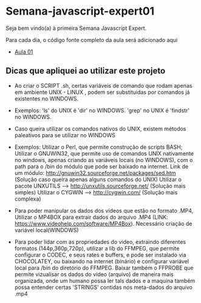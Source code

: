 # Semana-javascript-expert01


Seja bem vindo(a) à primeira Semana Javascript Expert.

Para cada dia, o código fonte completo da aula será adicionado aqui


- [Aula 01](./aula01/jsexpert01-skeleton-ew)


## Dicas que apliquei ao utilizar este projeto

- Ao criar o SCRIPT .sh, certas variáveis de comando que rodam apenas em ambiente UNIX - LINUX , podem ser substituidas por comandos já existentes no WINDOWS.
- Exemplos: 'ls' do UNIX é 'dir' no WINDOWS.
            'grep' no UNIX é 'findstr' no WINDOWS.
            

- Caso queira utilizar os comandos nativos do UNIX, existem métodos paleativos para se utilizar no WINDOWS
- Exemplos: Utilizar o Perl, que permite construção de scripts BASH;
            Utilizar o GNUWIN32, que permite uso de comandos UNIX nativamente no windows, apenas criando as variáveis locais (no WINDOWS), com o path para o /bin do módulo que                 pode ser baixado na internet.
            Link de um módulo: http://gnuwin32.sourceforge.net/packages/sed.htm (Solução caso queira apenas alguns comandos do UNIX)
            Utilizar o pacote UNXUTILS --> http://unxutils.sourceforge.net/ (Solução mais simples)
            Utilizar o CYGWIN --> http://cygwin.com/   (Solução mais complexa)
            
- Para poder manipular os dados dos vídeos que estão no formato .MP4, Utilizar o MP4BOX para extrair dados do arquivo .MP4 (LINK: https://www.videohelp.com/software/MP4Box).         Necessário criação de variável local(WINDOWS)

- Para poder lidar com as propriedades do video, extraindo diferentes formatos (144p,360p,720p), utilizar a lib do FFMPEG, que permite configurar o CODEC, e seus rates e buffers,   e pode ser instalado via CHOCOLATEY, ou baixando na internet (binário) e configurar variável local para /bin do diretório do FFMPEG. Baixar também o FFPROBE que permite           vizualisar os dados do vídeo (arquivo) de maneira mais organizada, onde um humano possa ler tals dados e a maquina também possa entender certas 'STRINGS' contidas nos meta-dados   do arquivo .mp4


